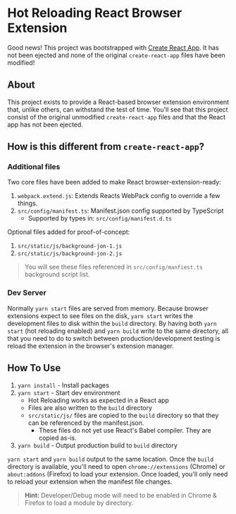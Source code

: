 # Hot Reloading React Browser Extension

Good news! This project was bootstrapped with [Create React App](https://github.com/facebook/create-react-app). It has not been ejected and none of the original `create-react-app` files have been modified!

## About

This project exists to provide a React-based browser extension environment that, unlike others, can withstand the test of time. You'll see that this project consist of the original unmodified `create-react-app` files and that the React app has not been ejected. 

## How is this different from `create-react-app`?

### Additional files

Two core files have been added to make React browser-extension-ready:

1. `webpack.extend.js`: Extends Reacts WebPack config to override a few things.
1. `src/config/manifest.ts`: Manifest.json config supported by TypeScript
   - Supported by types in: `src/config/manifest.d.ts`

Optional files added for proof-of-concept:

1. `src/static/js/background-jon-1.js`
1. `src/static/js/background-jon-2.js`

> You will see these files referenced in `src/config/manfiest.ts` background script list.

### Dev Server

Normally `yarn start` files are served from memory. Because browser extensions expect to see files on the disk, `yarn start` writes the development files to disk within the `build` directory. By having both `yarn start` (hot reloading enabled) and `yarn build` write to the same directory, all that you need to do to switch between production/development testing is reload the extension in the browser's extension manager.

## How To Use

1. `yarn install` - Install packages
1. `yarn start` - Start dev environment
   - Hot Reloading works as expected in a React app
   - Files are also written to the `build` directory
   - `src/static/js/` files are copied to the `build` directory so that they can be referenced by the manifest.json.
     - These files do not yet use React's Babel compiler. They are copied as-is.
1. `yarn build` - Output production build to `build` directory

`yarn start` and `yarn build` output to the same location. Once the `build` directory is available, you'll need to open `chrome://extensions` (Chrome) or `about:addons` (Firefox) to load your extension. Once loaded, you'll only need to reload your extension when the manifest file changes.

> **Hint:** Developer/Debug mode will need to be enabled in Chrome & Firefox to load a module by directory.


